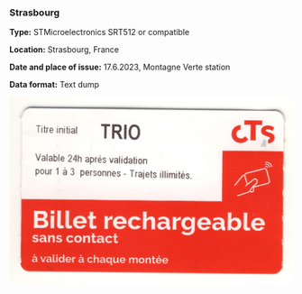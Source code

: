 ### Strasbourg
**Type:** STMicroelectronics SRT512 or compatible

**Location:** Strasbourg, France

**Date and place of issue:** 17.6.2023, Montagne Verte station

**Data format:** Text dump

![Image of card](7CAEB3C8743302D0-front.jpg)
